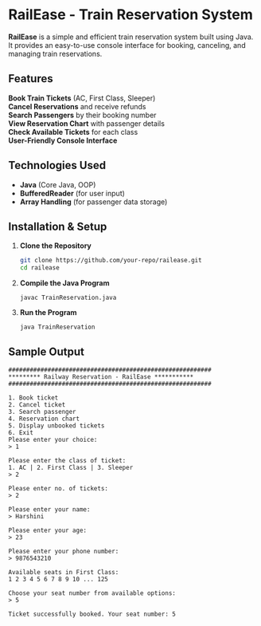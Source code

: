 #  RailEase - Train Reservation System
**RailEase** is a simple and efficient train reservation system built using Java. It provides an easy-to-use console interface for booking, canceling, and managing train reservations.

##  Features

 **Book Train Tickets** (AC, First Class, Sleeper)  
 **Cancel Reservations** and receive refunds  
 **Search Passengers** by their booking number  
 **View Reservation Chart** with passenger details  
 **Check Available Tickets** for each class  
 **User-Friendly Console Interface**  

## Technologies Used

- **Java** (Core Java, OOP)
- **BufferedReader** (for user input)
- **Array Handling** (for passenger data storage)

## Installation & Setup

1. **Clone the Repository**  
   ```bash
   git clone https://github.com/your-repo/railease.git
   cd railease
   ```
2. **Compile the Java Program**
   ```
   javac TrainReservation.java
   ```
3. **Run the Program**
   ```
   java TrainReservation
   ```

## Sample Output
```text 
#########################################################
********* Railway Reservation - RailEase ***********
#########################################################

1. Book ticket
2. Cancel ticket
3. Search passenger
4. Reservation chart
5. Display unbooked tickets
6. Exit
Please enter your choice:
> 1

Please enter the class of ticket:
1. AC | 2. First Class | 3. Sleeper
> 2

Please enter no. of tickets:
> 2

Please enter your name:
> Harshini

Please enter your age:
> 23

Please enter your phone number:
> 9876543210

Available seats in First Class:
1 2 3 4 5 6 7 8 9 10 ... 125

Choose your seat number from available options:
> 5

Ticket successfully booked. Your seat number: 5


